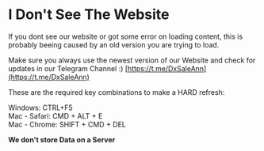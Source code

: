 # I Don't See The Website

If you dont see our website or got some error on loading content, this is probably beeing caused by an old version you are trying to load.  
  
Make sure you always use the newest version of our Website and check for updates in our Telegram Channel :\) [https://t.me/DxSaleAnn](https://t.me/DxSaleAnn)  
  
These are the required key combinations to make a HARD refresh:

Windows: CTRL+F5  
Mac - Safari: CMD + ALT + E  
Mac - Chrome: SHIFT + CMD + DEL

**We don't store Data on a Server**



